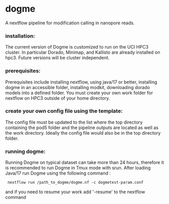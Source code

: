 # dogme
A nextflow pipeline for modification calling in nanopore reads. 
### installation:
The current version of Dogme is customized to run on the UCI HPC3 cluster. In particular Dorado, Minimap, and Kallisto are already installed on hpc3. Future versions will be cluster independent.
### prerequisites:
Prerequisites include installing nextflow, using java/17 or better, installing dogme in an accessible folder, installing modkit, downloading dorado models into a defined folder. 
You must create your own work folder for nextflow on HPC3 outside of your home directory. 
### create your own config file using the template:
The config file must be updated to the list where the top directory containing the pod5 folder and the pipeline outputs are located as well as the work directory. Ideally the config file would also be in the top directory folder. 
### running dogme:
Running Dogme on typical dataset can take more than 24 hours, therefore it is recommended to run Dogme in Tmux mode with srun. After loading Java/17 run Dogme using the following command : 
 ```
  nextflow run /path_to_dogme/dogme.nf -c dogmetest-param.conf
  ```
  and if you need to resume your work add '-resume' to the nextflow command 
